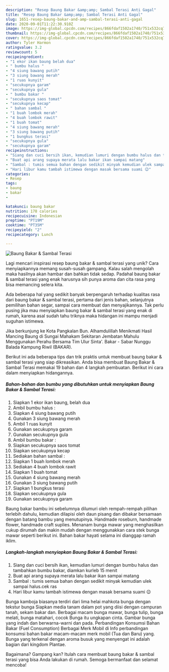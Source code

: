 ```yaml
---
description: "Resep Baung Bakar &amp;amp; Sambal Terasi Anti Gagal"
title: "Resep Baung Bakar &amp;amp; Sambal Terasi Anti Gagal"
slug: 1651-resep-baung-bakar-and-amp-sambal-terasi-anti-gagal
date: 2020-09-01T11:22:30.910Z
image: https://img-global.cpcdn.com/recipes/866fdaf1502a1740/751x532cq70/baung-bakar-sambal-terasi-foto-resep-utama.jpg
thumbnail: https://img-global.cpcdn.com/recipes/866fdaf1502a1740/751x532cq70/baung-bakar-sambal-terasi-foto-resep-utama.jpg
cover: https://img-global.cpcdn.com/recipes/866fdaf1502a1740/751x532cq70/baung-bakar-sambal-terasi-foto-resep-utama.jpg
author: Tyler Harmon
ratingvalue: 3.2
reviewcount: 5
recipeingredient:
- "1 ekor ikan baung belah dua"
- " bumbu halus "
- "4 siung bawang putih"
- "3 siung bawang merah"
- "1 ruas kunyit"
- "secukupnya garam"
- "secukupnya gula"
- " bumbu bakar "
- "secukupnya saos tomat"
- "secukupnya kecap"
- " bahan sambal "
- "1 buah lombok merah"
- "4 buah lombok rawit"
- "1 buah tomat"
- "4 siung bawang merah"
- "3 siung bawang putih"
- "1 bungkus terasi"
- "secukupnya gula"
- "secukupnya garam"
recipeinstructions:
- "Siang dan cuci bersih ikan, kemudian lumuri dengan bumbu halus dan tambahkan bumbu bakar, diamkan kurleb 15 menit"
- "Buat api arang supaya merata lalu bakar ikan sampai matang"
- "Sambal : tumis semua bahan dengan sedikit minyak kemudian ulek sampai halus.cek ras"
- "Hari libur kamu tambah istimewa dengan masak bersama suami 😉"
categories:
- Resep
tags:
- baung
- bakar
- 

katakunci: baung bakar  
nutrition: 178 calories
recipecuisine: Indonesian
preptime: "PT19M"
cooktime: "PT35M"
recipeyield: "2"
recipecategory: Lunch

---
```



![Baung Bakar &amp; Sambal Terasi](https://img-global.cpcdn.com/recipes/866fdaf1502a1740/751x532cq70/baung-bakar-sambal-terasi-foto-resep-utama.jpg)

Lagi mencari inspirasi resep baung bakar &amp; sambal terasi yang unik? Cara menyiapkannya memang susah-susah gampang. Kalau salah mengolah maka hasilnya akan hambar dan bahkan tidak sedap. Padahal baung bakar &amp; sambal terasi yang enak harusnya sih punya aroma dan cita rasa yang bisa memancing selera kita.

Ada beberapa hal yang sedikit banyak berpengaruh terhadap kualitas rasa dari baung bakar &amp; sambal terasi, pertama dari jenis bahan, selanjutnya pemilihan bahan segar, sampai cara membuat dan menyajikannya. Tak perlu pusing jika mau menyiapkan baung bakar &amp; sambal terasi yang enak di rumah, karena asal sudah tahu triknya maka hidangan ini mampu menjadi suguhan istimewa.

Jika berkunjung ke Kota Pangkalan Bun. Alhamdulillah Menikmati Hasil Mancing Baung di Sungai Mahakam Sekitaran Jembatan Mahulu Menggunakan Perahu Bersama Tim Ulur Sinta&#39;. Bakar - Sabar Nunggu Balada Kampung Riwil (BAKAR).


Berikut ini ada beberapa tips dan trik praktis untuk membuat baung bakar &amp; sambal terasi yang siap dikreasikan. Anda bisa membuat Baung Bakar &amp; Sambal Terasi memakai 19 bahan dan 4 langkah pembuatan. Berikut ini cara dalam menyiapkan hidangannya.

<!--inarticleads1-->

##### Bahan-bahan dan bumbu yang dibutuhkan untuk menyiapkan Baung Bakar &amp; Sambal Terasi:

1. Siapkan 1 ekor ikan baung, belah dua
1. Ambil  bumbu halus :
1. Siapkan 4 siung bawang putih
1. Gunakan 3 siung bawang merah
1. Ambil 1 ruas kunyit
1. Gunakan secukupnya garam
1. Gunakan secukupnya gula
1. Ambil  bumbu bakar :
1. Siapkan secukupnya saos tomat
1. Siapkan secukupnya kecap
1. Sediakan  bahan sambal :
1. Siapkan 1 buah lombok merah
1. Sediakan 4 buah lombok rawit
1. Siapkan 1 buah tomat
1. Gunakan 4 siung bawang merah
1. Gunakan 3 siung bawang putih
1. Siapkan 1 bungkus terasi
1. Siapkan secukupnya gula
1. Gunakan secukupnya garam


Baung bakar bambu ini sebelumnya dilumuri oleh rempah-rempah pilihan terlebih dahulu, kemudian dilapisi oleh daun pisang dan dibakar bersamaan dengan batang bambu yang menutupinya. Handmade roseburn, handmade flower, handmade craft suplies. Menanam bunga mawar yang menghasilkan cukup dirumah dan makin mudah dengan menggunakkan cara stek bunga mawar seperti berikut ini. Bahan bakar hayati selama ini dianggap ramah iklim. 

<!--inarticleads2-->

##### Langkah-langkah menyiapkan Baung Bakar &amp; Sambal Terasi:

1. Siang dan cuci bersih ikan, kemudian lumuri dengan bumbu halus dan tambahkan bumbu bakar, diamkan kurleb 15 menit
1. Buat api arang supaya merata lalu bakar ikan sampai matang
1. Sambal : tumis semua bahan dengan sedikit minyak kemudian ulek sampai halus.cek ras
1. Hari libur kamu tambah istimewa dengan masak bersama suami 😉


Bunga kamboja biasanya terdiri dari lima helai mahkota bunga dengan tekstur bunga Siapkan media tanam dalam pot yang diisi dengan campuran tanah, sekam bakar dan. Berbagai macam bunga mawar, bunga tulip, bunga melati, bunga matahari, cocok Bunga itu ungkapan cinta. Gambar bunga yang indah dan berwarna-warni dan pada. Perbandingan Konsumsi Bahan Bakar (Fuel Consumption) Berbagai Merk Mobil di Info perbandingan konsumsi bahan bakar macam-macam merk mobil (Tua dan Baru) yang. Bunga yang terkenal dengan aroma busuk yang menyengat ini adalah bagian dari kingdom Plantae. 

Bagaimana? Gampang kan? Itulah cara membuat baung bakar &amp; sambal terasi yang bisa Anda lakukan di rumah. Semoga bermanfaat dan selamat mencoba!
